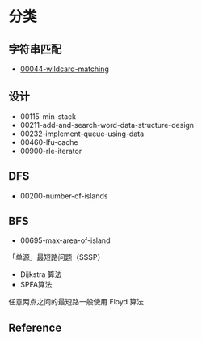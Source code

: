 # 分类

## 字符串匹配

- [00044-wildcard-matching](./00044-wildcard-matching)

## 设计

- 00115-min-stack
- 00211-add-and-search-word-data-structure-design
- 00232-implement-queue-using-data
- 00460-lfu-cache
- 00900-rle-iterator


## DFS

- 00200-number-of-islands

## BFS

- 00695-max-area-of-island



「单源」最短路问题（SSSP）

- Dijkstra 算法
- SPFA算法

任意两点之间的最短路一般使用 Floyd 算法

## Reference

[](https://leetcode.windliang.cc)